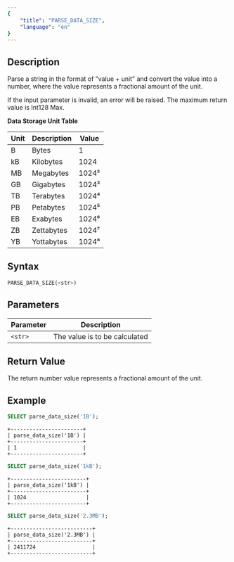 ```yaml
---
{
    "title": "PARSE_DATA_SIZE",
    "language": "en"
}
---
```


<!-- 
Licensed to the Apache Software Foundation (ASF) under one
or more contributor license agreements.  See the NOTICE file
distributed with this work for additional information
regarding copyright ownership.  The ASF licenses this file
to you under the Apache License, Version 2.0 (the
"License"); you may not use this file except in compliance
with the License.  You may obtain a copy of the License at

  http://www.apache.org/licenses/LICENSE-2.0

Unless required by applicable law or agreed to in writing,
software distributed under the License is distributed on an
"AS IS" BASIS, WITHOUT WARRANTIES OR CONDITIONS OF ANY
KIND, either express or implied.  See the License for the
specific language governing permissions and limitations
under the License.
-->

## Description

Parse a string in the format of "value + unit" and convert the value into a number, where the value represents a fractional amount of the unit.

If the input parameter is invalid, an error will be raised. The maximum return value is Int128 Max.

**Data Storage Unit Table**

| Unit  | Description        | Value          |
|------|-----------|------------|
| B    | Bytes      | 1          |
| kB   | Kilobytes    | 1024       |
| MB   | Megabytes    | 1024²      |
| GB   | Gigabytes    | 1024³      |
| TB   | Terabytes    | 1024⁴      |
| PB   | Petabytes    | 1024⁵      |
| EB   | Exabytes    | 1024⁶      |
| ZB   | Zettabytes    | 1024⁷      |
| YB   | Yottabytes    | 1024⁸      |

## Syntax

```sql
PARSE_DATA_SIZE(<str>)
```

## Parameters  

| Parameter | Description |  
| -- | -- |  
| `<str>` | The value is to be calculated |  

## Return Value  

The return number value represents a fractional amount of the unit. 

## Example

```sql
SELECT parse_data_size('1B');
```

```text
+-----------------------+
| parse_data_size('1B') |
+-----------------------+
| 1                     |
+-----------------------+
```

```sql
SELECT parse_data_size('1kB');
```

```text
+------------------------+
| parse_data_size('1kB') |
+------------------------+
| 1024                   |
+------------------------+
```

```sql
SELECT parse_data_size('2.3MB');
```

```text
+--------------------------+
| parse_data_size('2.3MB') |
+--------------------------+
| 2411724                  |
+--------------------------+
```
